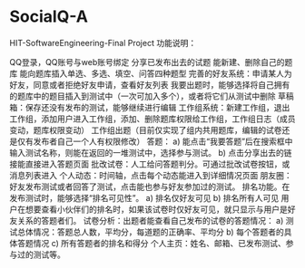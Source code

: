 # SocialQ-A
HIT-SoftwareEngineering-Final Project
功能说明：

QQ登录，QQ账号与web账号绑定
分享已发布出去的试题
能新建、删除自己的题库
能向题库插入单选、多选、填空、问答四种题型
完善的好友系统：申请某人为好友，同意或者拒绝好友申请，查看好友列表
我要出题时，能够选择将自己拥有的题库中的题目插入到测试中（一次可加入多个），或者将它们从测试中删除
草稿箱：保存还没有发布的测试，能够继续进行编辑
工作组系统：新建工作组，退出工作组，添加用户进入工作组，添加、删除题库权限给工作组，工作组日志（成员变动，题库权限变动）
工作组出题（目前仅实现了组内共用题库，编辑的试卷还是仅有发布者自己一个人有权限修改）
答题：
a) 能点击“我要答题”后在搜索框中输入测试名称，则能在返回的一堆测试中，选择参与测试。
b) 点击分享出去的链接能直接进入答题页面
批改试卷：人工给问答题判分。可通过批改试卷按钮，或消息列表进入
个人动态：时间轴，点击每个动态能进入到详细情况页面
朋友圈：好友发布测试或者回答了测试，点击能也参与好友参加过的测试。
排名功能。在发布测试时，能够选择“排名可见性”。
a) 排名仅好友可见
b) 排名所有人可见
用户在想要查看小伙伴们的排名时，如果该试卷时仅好友可见，就只显示与用户是好友关系的答题者们。
试卷分析：出题者能查看自己发布的试卷的答题情况：
a) 测试总体情况：答题总人数，平均分，每道题的正确率、平均分
b) 每个答题者的具体答题情况
c) 所有答题者的排名和得分
个人主页：姓名、邮箱、已发布测试、参与过的测试等。
